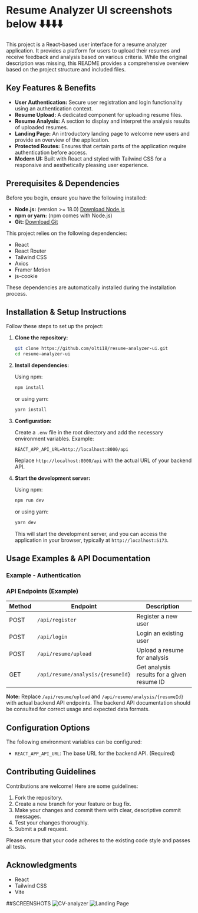 # Resume Analyzer UI screenshots below ⬇️⬇️⬇️⬇️

This project is a React-based user interface for a resume analyzer application. It provides a platform for users to upload their resumes and receive feedback and analysis based on various criteria. While the original description was missing, this README provides a comprehensive overview based on the project structure and included files.

## Key Features & Benefits

- **User Authentication:** Secure user registration and login functionality using an authentication context.
- **Resume Upload:**  A dedicated component for uploading resume files.
- **Resume Analysis:**  A section to display and interpret the analysis results of uploaded resumes.
- **Landing Page:** An introductory landing page to welcome new users and provide an overview of the application.
- **Protected Routes:** Ensures that certain parts of the application require authentication before access.
- **Modern UI:** Built with React and styled with Tailwind CSS for a responsive and aesthetically pleasing user experience.

## Prerequisites & Dependencies

Before you begin, ensure you have the following installed:

- **Node.js:** (version >= 18.0) [Download Node.js](https://nodejs.org/)
- **npm or yarn:** (npm comes with Node.js)
- **Git:** [Download Git](https://git-scm.com/)

This project relies on the following dependencies:

- React
- React Router
- Tailwind CSS
- Axios
- Framer Motion
- js-cookie

These dependencies are automatically installed during the installation process.

## Installation & Setup Instructions

Follow these steps to set up the project:

1. **Clone the repository:**

   ```bash
   git clone https://github.com/olti18/resume-analyzer-ui.git
   cd resume-analyzer-ui
   ```

2. **Install dependencies:**

   Using npm:

   ```bash
   npm install
   ```

   or using yarn:

   ```bash
   yarn install
   ```

3. **Configuration:**

   Create a `.env` file in the root directory and add the necessary environment variables. Example:

   ```
   REACT_APP_API_URL=http://localhost:8000/api
   ```

   Replace `http://localhost:8000/api` with the actual URL of your backend API.

4. **Start the development server:**

   Using npm:

   ```bash
   npm run dev
   ```

   or using yarn:

   ```bash
   yarn dev
   ```

   This will start the development server, and you can access the application in your browser, typically at `http://localhost:5173`.

## Usage Examples & API Documentation

### Example - Authentication


### API Endpoints (Example)

| Method | Endpoint        | Description                |
| ------ | --------------- | -------------------------- |
| POST   | `/api/register` | Register a new user        |
| POST   | `/api/login`    | Login an existing user       |
| POST   | `/api/resume/upload`    | Upload a resume for analysis       |
| GET    | `/api/resume/analysis/{resumeId}`    | Get analysis results for a given resume ID |

**Note:** Replace `/api/resume/upload` and `/api/resume/analysis/{resumeId}` with actual backend API endpoints.  The backend API documentation should be consulted for correct usage and expected data formats.

## Configuration Options

The following environment variables can be configured:

- `REACT_APP_API_URL`:  The base URL for the backend API. (Required)

## Contributing Guidelines

Contributions are welcome! Here are some guidelines:

1. Fork the repository.
2. Create a new branch for your feature or bug fix.
3. Make your changes and commit them with clear, descriptive commit messages.
4. Test your changes thoroughly.
5. Submit a pull request.


Please ensure that your code adheres to the existing code style and passes all tests.


## Acknowledgments

- React
- Tailwind CSS
- Vite

##SCREENSHOTS
 ![CV-analyzer](https://github.com/user-attachments/assets/70cae55e-1ffc-497d-87e4-a07ffa4b25e5)
![Landing Page](https://github.com/user-attachments/assets/ffc66f70-462e-49df-b6f7-56ae687465c4)
